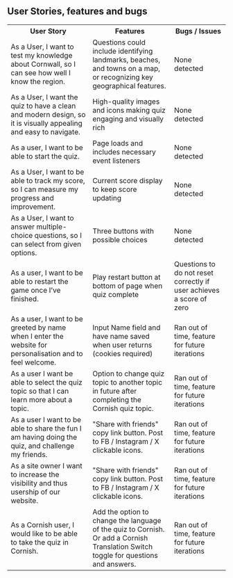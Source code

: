 ## User Stories, features and bugs

<table>

  <tr>
    <th>User Story</th>
    <th>Features</th>
    <th>Bugs / Issues</th>
  </tr>

  <tr>
    <td>As a User, I want to test my knowledge about Cornwall, so I can see how well I know the region. </td>
    <td>Questions could include identifying landmarks, beaches, and towns on a map, or recognizing key geographical features.</td>
    <td>None detected</td>
    </tr>

  <tr>
    <td>As a User, I want the quiz to have a clean and modern design, so it is visually appealing and easy to navigate.</td>
    <td>High-quality images and icons making quiz engaging and visually rich</td>
    <td>None detected</td>
  </tr>

  <tr>
    <td>As a user, I want to be able to start the quiz.</td>
    <td>Page loads and includes necessary event listeners</td>
    <td>None detected</td>
  </tr>

  <tr>
    <td>As a User, I want to be able to track my score, so I can measure my progress and improvement.</td>
    <td>Current score display to keep score updating</td>
    <td>None detected</td>
  </tr>

  <tr>
    <td>As a User, I want to answer multiple-choice questions, so I can select from given options.
    </td>
    <td>Three buttons with possible choices </td>
    <td>None detected</td>
  </tr>
  
  <tr>
    <td>As a user, I want to be able to restart the game once I’ve finished.</td>
    <td>Play restart button at bottom of page when quiz complete</td>
    <td>Questions to do not reset correctly if user achieves a score of zero</td>
  </tr>

  <tr>
    <td>As a user, I want to be greeted by name when I enter the website for personalisation and to feel welcome.</td>
    <td>Input Name field and have name saved when user returns (cookies required)</td>
    <td>Ran out of time, feature for future iterations</td>
  </tr>

  <tr>
    <td>As a user I want be able to select the quiz topic so that I can learn more about a topic.</td>
    <td>Option to change quiz topic to another topic in future after completing the Cornish quiz topic.</td>
    <td>Ran out of time, feature for future iterations</td>
  </tr>

  <tr>
    <td>As a user I want to be able to share the fun I am having doing the quiz, and challenge my friends.</td>
    <td>"Share with friends" copy link button. Post to FB / Instagram / X clickable icons.</td>
    <td>Ran out of time, feature for future iterations</td>
  </tr>

  <tr>
    <td>As a site owner I want to increase the visibility and thus usership of our website.</td>
    <td>"Share with friends" copy link button. Post to FB / Instagram / X clickable icons.</td>
    <td>Ran out of time, feature for future iterations</td>
  </tr>

  <tr>
    <td>As a Cornish user, I would like to be able to take the quiz in Cornish.</td>
    <td>Add the option to change the language of the quiz to Cornish. Or add a Cornish Translation Switch toggle for questions and answers.</td>
    <td>Ran out of time, feature for future iterations</td>
  </tr>

  </table>

<br>

